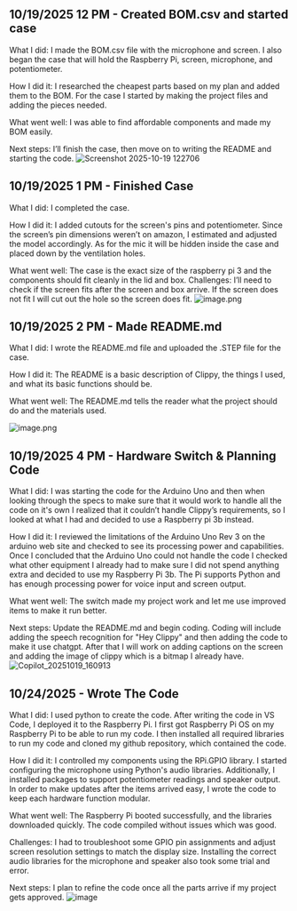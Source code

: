 <!--
  ===================    !!READ THIS NOTICE!!   ====================
  DO NOT edit this file manually. Your changes WILL BE OVERWRITTEN!
  This journal is auto generated and updated by Hack Club Blueprint.
  To edit this file, please edit your journal entries on Blueprint.
  ==================================================================
-->

## 10/19/2025 12 PM - Created BOM.csv and started case  

What I did: I made the BOM.csv file with the microphone and screen. I also began the case that will hold the Raspberry Pi, screen, microphone, and potentiometer.

How I did it: I researched the cheapest parts based on my plan and added them to the BOM. For the case I started by making the project files and adding the pieces needed.

What went well: I was able to find affordable components and made my BOM easily.

Next steps: I’ll finish the case, then move on to writing the README and starting the code.
![Screenshot 2025-10-19 122706](https://blueprint.hackclub.com/user-attachments/blobs/proxy/eyJfcmFpbHMiOnsiZGF0YSI6NjUzMywicHVyIjoiYmxvYl9pZCJ9fQ==--c8665cc2f588517d130734f4a5bc04a2d2aa7227/Screenshot%202025-10-19%20122706.png)
  

## 10/19/2025 1 PM - Finished Case  

What I did: I completed the case.

How I did it: I added cutouts for the screen's pins and potentiometer. Since the screen’s pin dimensions weren’t on amazon, I estimated and adjusted the model accordingly. As for the mic it will be hidden inside the case and placed down by the ventilation holes. 

What went well: The case is the exact size of the raspberry pi 3 and the components should fit cleanly in the lid and box.
Challenges: I’ll need to check if the screen fits after the screen and box arrive. If the screen does not fit I will cut out the hole so the screen does fit.
![image.png](https://blueprint.hackclub.com/user-attachments/blobs/proxy/eyJfcmFpbHMiOnsiZGF0YSI6MzUzNiwicHVyIjoiYmxvYl9pZCJ9fQ==--92e1548024dd0fad2184366c6d8a21e69f7ecd11/image.png)
   

## 10/19/2025 2 PM - Made README.md  

What I did: I wrote the README.md file and uploaded the .STEP file for the case.

How I did it: The README is a basic description of Clippy, the things I used, and what its basic functions should be. 

What went well: The README.md tells the reader what the project should do and the materials used.



![image.png](https://blueprint.hackclub.com/user-attachments/blobs/proxy/eyJfcmFpbHMiOnsiZGF0YSI6MzU1MiwicHVyIjoiYmxvYl9pZCJ9fQ==--96ef67d64dd0cff751b4d2a27a48102a858159a8/image.png)
  

## 10/19/2025 4 PM - Hardware Switch & Planning Code  

What I did: I was starting the code for the Arduino Uno and then when looking through the specs to make sure that it would work to handle all the code on it's own I realized that it couldn’t handle Clippy’s requirements, so I looked at what I had and decided to use a Raspberry pi 3b instead.

How I did it: I reviewed the limitations of the Arduino Uno Rev 3 on the arduino web site and checked to see its processing power and capabilities. Once I concluded that the Arduino Uno could not handle the code I checked what other equipment I already had to make sure I did not spend anything extra and decided to use my Raspberry Pi 3b. The Pi supports Python and has enough processing power for voice input and screen output.

What went well: The switch made my project work and let me use improved items to make it run better. 

Next steps: Update the README.md and begin coding. Coding will include adding the speech recognition for "Hey Clippy" and then adding the code to make it use chatgpt. After that I will work on adding captions on the screen and adding the image of clippy which is a bitmap I already have. ![Copilot_20251019_160913](https://blueprint.hackclub.com/user-attachments/blobs/proxy/eyJfcmFpbHMiOnsiZGF0YSI6NjYxOSwicHVyIjoiYmxvYl9pZCJ9fQ==--0a99657d531e77888246fecb3cab814a30b3b4c3/Copilot_20251019_160913.png)

  

## 10/24/2025 - Wrote The Code  

What I did: I used python to create the code. After writing the code in VS Code, I deployed it to the Raspberry Pi. I first got Raspberry Pi OS on my Raspberry Pi to be able to run my code. I then installed all required libraries to run my code and cloned my github repository, which contained the code.

How I did it: I controlled my components using the RPi.GPIO library. I started configuring the microphone using Python's audio libraries. Additionally, I installed packages to support potentiometer readings and speaker output. In order to make updates after the items arrived easy, I wrote the code to keep each hardware function modular.

What went well: The Raspberry Pi booted successfully, and the libraries downloaded quickly. The code compiled without issues which was good.

Challenges: I had to troubleshoot some GPIO pin assignments and adjust screen resolution settings to match the display size. Installing the correct audio libraries for the microphone and speaker also took some trial and error.

Next steps: I plan to refine the code once all the parts arrive if my project gets approved. ![image](https://blueprint.hackclub.com/user-attachments/blobs/proxy/eyJfcmFpbHMiOnsiZGF0YSI6NjYyNywicHVyIjoiYmxvYl9pZCJ9fQ==--21c052fae998170571d86fef1f60d7ece5c18f91/image.png)
  


